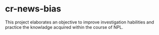 # cr-news-bias
This project elaborates an objective to improve investigation habilities and practice the knowladge acquired within the course of NPL.
